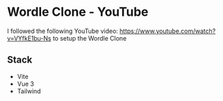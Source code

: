 # Wordle Clone - YouTube
I followed the following YouTube video: https://www.youtube.com/watch?v=VYfkE1bu-Ns to setup the Wordle Clone

## Stack
- Vite
- Vue 3
- Tailwind